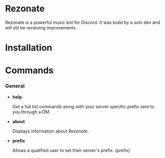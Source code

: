 # Rezonate
Rezonate is a powerful music bot for Discord. It was build by a solo dev and will stil be receiving improvements.

# Installation
<Bot is not live yet>
  
# Commands
### General
 - **help**
 
   Get a full list commands along with your server specific prefix sent to you through a DM.
 - **about**
 
   Displays information about *Rezonate*.
 - **prefix**
 
   Allows a qualified user to set their server's prefix. (prefix)

